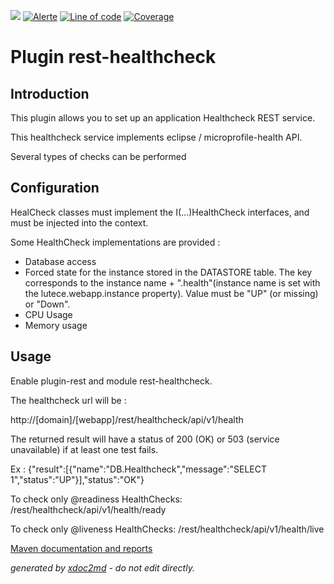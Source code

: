![](https://dev.lutece.paris.fr/jenkins/buildStatus/icon?job=module-rest-healthcheck-deploy)
[![Alerte](https://dev.lutece.paris.fr/sonar/api/project_badges/measure?project=fr.paris.lutece.plugins%3Amodule-rest-healthcheck&metric=alert_status)](https://dev.lutece.paris.fr/sonar/dashboard?id=fr.paris.lutece.plugins%3Amodule-rest-healthcheck)
[![Line of code](https://dev.lutece.paris.fr/sonar/api/project_badges/measure?project=fr.paris.lutece.plugins%3Amodule-rest-healthcheck&metric=ncloc)](https://dev.lutece.paris.fr/sonar/dashboard?id=fr.paris.lutece.plugins%3Amodule-rest-healthcheck)
[![Coverage](https://dev.lutece.paris.fr/sonar/api/project_badges/measure?project=fr.paris.lutece.plugins%3Amodule-rest-healthcheck&metric=coverage)](https://dev.lutece.paris.fr/sonar/dashboard?id=fr.paris.lutece.plugins%3Amodule-rest-healthcheck)

# Plugin rest-healthcheck

## Introduction

This plugin allows you to set up an application Healthcheck REST service.

This healthcheck service implements eclipse / microprofile-health API.

Several types of checks can be performed

## Configuration

HealCheck classes must implement the I(...)HealthCheck interfaces, and must be injected into the context.

Some HealthCheck implementations are provided :

 
* Database access
* Forced state for the instance stored in the DATASTORE table. The key corresponds to the instance name + ".health"(instance name is set with the lutece.webapp.instance property). Value must be "UP" (or missing) or "Down".
* CPU Usage
* Memory usage

## Usage

Enable plugin-rest and module rest-healthcheck.

The healthcheck url will be :

http://[domain]/[webapp]/rest/healthcheck/api/v1/health

The returned result will have a status of 200 (OK) or 503 (service unavailable) if at least one test fails.

Ex : {"result":[{"name":"DB.Healthcheck","message":"SELECT 1","status":"UP"}],"status":"OK"}

To check only @readiness HealthChecks: /rest/healthcheck/api/v1/health/ready

To check only @liveness HealthChecks: /rest/healthcheck/api/v1/health/live


[Maven documentation and reports](https://dev.lutece.paris.fr/plugins/module-rest-healthcheck/)



 *generated by [xdoc2md](https://github.com/lutece-platform/tools-maven-xdoc2md-plugin) - do not edit directly.*
